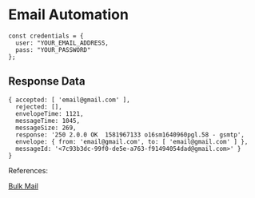# Email Automation

```
const credentials = {
  user: "YOUR_EMAIL_ADDRESS,
  pass: "YOUR_PASSWORD"
};
```

## Response Data

```
{ accepted: [ 'email@gmail.com' ],
  rejected: [],
  envelopeTime: 1121,
  messageTime: 1045,
  messageSize: 269,
  response: '250 2.0.0 OK  1581967133 o16sm1640960pgl.58 - gsmtp',
  envelope: { from: 'email@gmail.com', to: [ 'email@gmail.com' ] },
  messageId: '<7c93b3dc-99f0-de5e-a763-f91494054dad@gmail.com>' }
}

```

References:

[Bulk Mail](https://nodemailer.com/usage/bulk-mail/)
